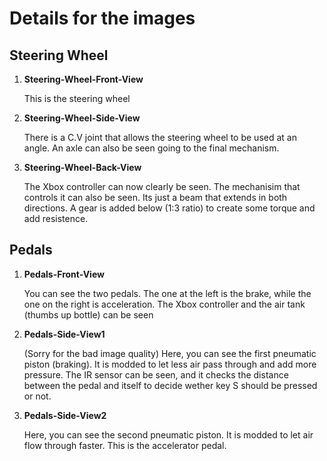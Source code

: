 # Details for the images

## Steering Wheel

1. **Steering-Wheel-Front-View**
   
   This is the steering wheel

2. **Steering-Wheel-Side-View**
   
   There is a C.V joint that allows the steering wheel to be used at an angle. An axle can also be seen going to the final mechanism.

3. **Steering-Wheel-Back-View**
   
   The Xbox controller can now clearly be seen. The mechanisim that controls it can also be seen. Its just a beam that extends in both directions. A gear is added below (1:3 ratio) to create some torque and add resistence.

## Pedals

1. **Pedals-Front-View**
   
   You can see the two pedals. The one at the left is the brake, while the one on the right is acceleration. The Xbox controller and the air tank (thumbs up bottle) can be seen

2. **Pedals-Side-View1**
   
   (Sorry for the bad image quality) Here, you can see the first pneumatic piston (braking). It is modded to let less air pass through and add more pressure. The IR sensor can be seen, and it checks the distance between the pedal and itself to decide wether key S should be pressed or not.

3. **Pedals-Side-View2**
   
   Here, you can see the second pneumatic piston. It is modded to let air flow through faster. This is the accelerator pedal.
